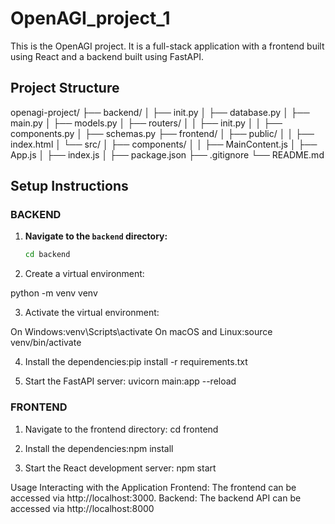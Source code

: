 # OpenAGI_project_1
This is the OpenAGI project. It is a full-stack application with a frontend 
built using React and a backend built using FastAPI.

## Project Structure
openagi-project/
├── backend/
│ ├── init.py
│ ├── database.py
│ ├── main.py
│ ├── models.py
│ ├── routers/
│ │ ├── init.py
│ │ ├── components.py
│ ├── schemas.py
├── frontend/
│ ├── public/
│ │ ├── index.html
│ └── src/
│ ├── components/
│ │ ├── MainContent.js
│ ├── App.js
│ ├── index.js
│ ├── package.json
├── .gitignore
└── README.md


## Setup Instructions

### BACKEND

1. **Navigate to the `backend` directory:**

   ```sh
   cd backend
2. Create a virtual environment:

python -m venv venv

3. Activate the virtual environment:

On Windows:venv\Scripts\activate
On macOS and Linux:source venv/bin/activate 

4. Install the dependencies:pip install -r requirements.txt

5. Start the FastAPI server: uvicorn main:app --reload


### FRONTEND

1. Navigate to the frontend directory: cd frontend

2. Install the dependencies:npm install 

3. Start the React development server: npm start

Usage
Interacting with the Application
Frontend: The frontend can be accessed via http://localhost:3000.
Backend: The backend API can be accessed via http://localhost:8000


